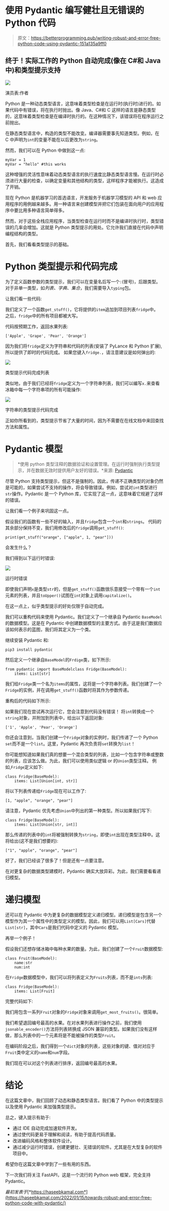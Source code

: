 # 使用 Pydantic 编写健壮且无错误的 Python 代码

> 原文：<https://betterprogramming.pub/writing-robust-and-error-free-python-code-using-pydantic-151a135a9ff0>

## 终于！实际工作的 Python 自动完成(像在 C#和 Java 中)和类型提示支持

![](img/6e2fc5005f48567deecb085a8b97ccca.png)

演员表:作者

Python 是一种动态类型语言，这意味着类型检查是在运行时(执行时)进行的。如果代码中有错误，将在执行时抛出。像 Java、C#和 C 这样的语言是静态类型的，这意味着类型检查是在编译时执行的。在这种情况下，该错误将在程序运行之前抛出。

在静态类型语言中，构造的类型不能改变。编译器需要事先知道类型。例如，在 C 中声明为`int`的变量不能在以后更改为`string`。

然而，我们可以在 Python 中做到这一点:

```
myVar = 1 
myVar = "hello" #this works
```

这种增强的灵活性意味着动态类型语言的执行速度比静态类型语言慢。在运行时必须进行大量的检查，以确定变量和其他结构的类型，这样程序才能被执行。这造成了开销。

现在 Python 是机器学习的首选语言，开发服务于机器学习模型的 API 和 web 应用程序的用例越来越多。用一种语言来创建模型并把它们包装在面向用户的应用程序中要比用多种语言简单得多。

然而，对于这些全栈应用程序，当类型检查在运行时而不是编译时执行时，类型错误的几率会增加。这就是 Python 类型提示的用处。它允许我们直接在代码中声明编程结构的类型。

首先，我们看看类型提示的基础。

# Python 类型提示和代码完成

为了定义函数参数的类型提示，我们可以在变量名后写一个`:`(冒号)，后跟类型。对于非单一类型，如*列表、字典、集合*，我们需要导入`typing`包。

让我们看一些代码:

我们定义了一个函数`get_stuff()`，它将提供的`item`追加到项目列表`fridge`中。
之后，`fridge`中的所有项目都被大写。

代码按预期工作，返回水果列表:

```
['Apple', 'Grape', 'Pear', 'Orange']
```

因为我们将`fridge`定义为字符串和代码的列表(安装了 PyLance 和 Python 扩展),所以提供了即时的代码完成。
如果您键入`fridge.`，请注意建议是如何弹出的:

![](img/62ec21b8ae7e52161ec9dbe16f69dfb4.png)

类型提示代码完成列表

类似地，由于我们已经将`fridge`定义为一个字符串列表，我们可以编写`x.`来查看冰箱中每一个字符串项的所有可能操作:

![](img/3db709da97c895e77a368cacde5ec3c0.png)

字符串的类型提示代码完成

正如你所看到的，类型提示节省了大量的时间，因为不需要在在线文档中来回查找方法和属性。

# Pydantic 模型

> *使用 python 类型注释的数据验证和设置管理。在运行时强制执行类型提示，并在数据无效时提供用户友好的错误。*来源: [Pydantic](https://pydantic-docs.helpmanual.io/)

尽管 Python 支持类型提示，但这不是强制的。因此，传递不正确类型的对象仍然是可能的，如果尝试不支持的操作，将会导致错误。例如，尝试对`int`类型进行`str`操作。Pydantic 是一个 Python 库，它实现了这一点，这意味着它规避了这样的错误。

让我们看一个例子来巩固这一点。

假设我们的函数有一些不好的输入，并且`fridge`包含一个`int`和`strings`。
代码的其余部分保持不变，我们用修改后的`fridge`调用`get_stuff()`:

```
print(get_stuff("orange", ["apple", 1, "pear"]))
```

会发生什么？

我们得到以下运行时错误:

![](img/77c4689b8a3fa940a4e7d3f1f821963e.png)

运行时错误

即使我们声明`x`是类型`str`的，但是`get_stuff()`函数很乐意接受一个带有一个`int`元素的列表，并且`toUpper()`试图在`int`对象上调用`capitalize()`。

在这一点上，似乎类型提示的好处仅限于自动完成。

我们可以重构代码来使用 Pydantic。我们定义了一个继承自 Pydantic `BaseModel`的数据模型。这是在 Pydantic 中创建数据模型的主要方式。由于这是我们数据应该如何表示的蓝图，我们将其定义为一个类。

继续安装 Pydantic 和:

```
pip3 install pydantic
```

然后定义一个继承自`BaseModel`的`Frdige`类，如下所示:

```
from pydantic import BaseModelclass Fridge(BaseModel):
    items: List[str]
```

我们给`Fridge`类一个名为`items`的属性，这将是一个字符串列表。我们创建了一个`Fridge`的实例，并在调用`get_stuff()`函数时将其作为参数传递。

重构后的代码如下所示:

如果我们现在尝试再次运行它，您会注意到代码没有错误！
将`int`转换成一个`string`对象，并附加到列表中，给出以下返回对象:

```
['1', 'Apple', 'Pear', 'Orange']
```

你还会注意到，当我们创建一个`Fridge`对象的实例时，我们传递了一个 Python `set`而不是一个`list`。这里，Pydantic 再次负责将`set`转换为`list`！

你可能想知道如果我们真的想要一个混合类型的列表，比如一个包含字符串或整数的列表，应该怎么做。为此，我们可以使用类似逻辑 or 的`Union`类型注释。
例如,`Fridge`定义如下:

```
class Fridge(BaseModel):
    items: List[Union[int, str]]
```

将以下列表传递给`Fridge`现在可以工作了:

```
[1, "apple", "orange", "pear"]
```

请注意，Pydantic 优先考虑`Union`中列出的第一种类型。所以如果我们写下:

```
class Fridge(BaseModel):
    items: List[Union[str, int]]
```

那么传递的列表中的`int`将被强制转换为`string`，即使`int`出现在类型注释中。这将给出(这不是我们想要的):

```
["1", "apple", "orange", "pear"]
```

好了，我们已经谈了很多了！但是还有一点要注意。

在对更复杂的数据类型建模时，Pydantic 确实大放异彩。为此，我们需要看看递归模型。

# 递归模型

还可以在 Pydantic 中为更复杂的数据模型定义递归模型。递归模型是包含另一个模型作为其一个属性中的类型定义的模型。因此，我们可以用`List[Cars]`代替`List[str]`，其中`Cars`是我们代码中定义的 Pydantic 模型。

再举一个例子！

假设我们还想存储冰箱中每种水果的数量。为此，我们创建了一个`Fruit`数据模型:

```
class Fruit(BaseModel):
    name:str
    num:int
```

在`Fridge`数据模型中，我们可以将列表定义为`Fruits`列表，而不是`ints`列表:

```
class Fridge(BaseModel):
    items: List[Fruit]
```

完整代码如下:

我们用包含一系列`Fruit`对象的`Fridge`对象来调用`get_most_fruits()`。很简单。

我们希望退回编号最高的水果。在对水果列表进行操作之前，我们使用`jsonable_encoder()`方法将列表转换成 JSON 兼容的类型。如果我们没有这样做，那么列表中的一个元素将是不能被操作的类型`Fruit`。

在编码阶段之后，我们得到一个`dict`对象的列表，这些对象的键、值对对应于`Fruit`类中定义的`name`和`num`字段。

我们现在可以对这个列表进行排序，返回编号最高的水果。

# 结论

在这篇文章中，我们回顾了动态和静态类型语言。我们看了 Python 中的类型提示以及使用 Pydantic 来加强类型提示。

总之，键入提示有助于:

*   通过 IDE 自动完成加速软件开发。
*   通过使代码更易于理解和阅读，有助于提高代码质量。
*   改进编码风格和整体软件设计。
*   通过减少运行时错误，创建更健壮、无错误的软件。尤其是在大型复杂的软件项目中。

希望你在这篇文章中学到了一些有用的东西。

下一次我们将关注 FastAPI，这是一个流行的 Python web 框架，完全支持 Pydantic。

*最初发表于*[*https://haseebkamal.com*](https://haseebkamal.com/2022/01/15/towards-robust-and-error-free-python-code-with-pydantic/)